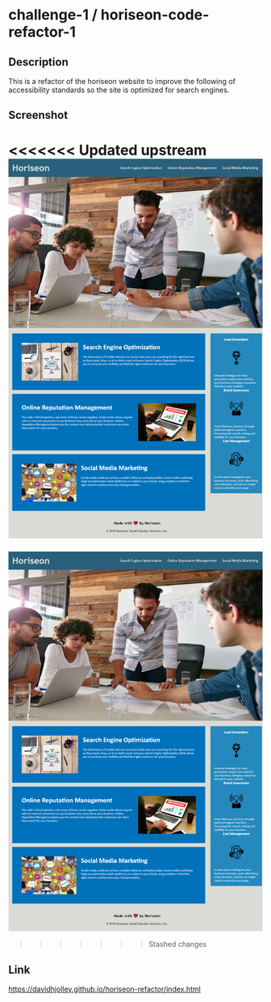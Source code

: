 # challenge-1 / horiseon-code-refactor-1

## Description

This is a refactor of the horiseon website to improve the following of accessibility standards so the site is optimized for search engines.

## Screenshot

<<<<<<< Updated upstream
![Alt text](./starter/assets/images/screenshot.png "Screenshot of WebPage.")
=======
![screenshot of webpage](assets/images/screenshot.png)
>>>>>>> Stashed changes

## Link

https://davidhjolley.github.io/horiseon-refactor/index.html